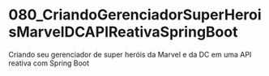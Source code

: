 # 080_CriandoGerenciadorSuperHeroisMarvelDCAPIReativaSpringBoot
Criando seu gerenciador de super heróis da Marvel e da DC em uma API reativa com Spring Boot
